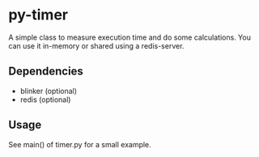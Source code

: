 py-timer
========

A simple class to measure execution time and do some calculations.
You can use it in-memory or shared using a redis-server.

Dependencies
------------

- blinker (optional)
- redis (optional)

Usage
-----

See main() of timer.py for a small example.
